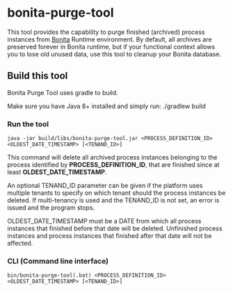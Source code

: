 # bonita-purge-tool

This tool provides the capability to purge finished (archived) process instances from [Bonita](https://documentation.bonitasoft.com) Runtime environment.
By default, all archives are preserved forever in Bonita runtime, but if your functional context allows you to lose old unused data, use this tool to cleanup your Bonita database.

## Build this tool
Bonita Purge Tool uses gradle to build.

Make sure you have Java 8+ installed and simply run:
    ./gradlew build
    
### Run the tool

    java -jar build/libs/bonita-purge-tool.jar <PROCESS_DEFINITION_ID> <OLDEST_DATE_TIMESTAMP> [<TENAND_ID>]
    
This command will delete all archived process instances belonging to the process identified by **PROCESS_DEFINITION_ID**, that are finished since at least **OLDEST_DATE_TIMESTAMP**.

An optional TENAND_ID parameter can be given if the platform uses multiple tenants to specify on which tenant should the process instances be deleted. If multi-tenancy is used and the TENAND_ID is not set, an error is issued and the program stops.

OLDEST_DATE_TIMESTAMP must be a DATE from which all process instances that finished before that date will be deleted. Unfinished process instances and process instances that finished after that date will not be affected.
    
### CLI (Command line interface)

    bin/bonita-purge-tool(.bat) <PROCESS_DEFINITION_ID> <OLDEST_DATE_TIMESTAMP> [<TENAND_ID>]
